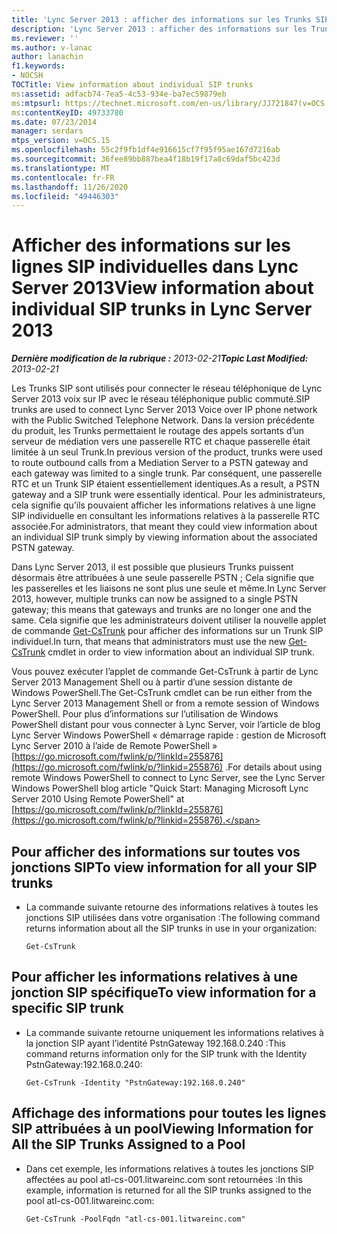 ```yaml
---
title: 'Lync Server 2013 : afficher des informations sur les Trunks SIP individuels'
description: 'Lync Server 2013 : afficher des informations sur les Trunks SIP individuels.'
ms.reviewer: ''
ms.author: v-lanac
author: lanachin
f1.keywords:
- NOCSH
TOCTitle: View information about individual SIP trunks
ms:assetid: adfacb74-7ea5-4c53-934e-ba7ec59879eb
ms:mtpsurl: https://technet.microsoft.com/en-us/library/JJ721847(v=OCS.15)
ms:contentKeyID: 49733780
ms.date: 07/23/2014
manager: serdars
mtps_version: v=OCS.15
ms.openlocfilehash: 55c2f9fb1df4e916615cf7f95f95ae167d7216ab
ms.sourcegitcommit: 36fee89bb887bea4f18b19f17a8c69daf5bc423d
ms.translationtype: MT
ms.contentlocale: fr-FR
ms.lasthandoff: 11/26/2020
ms.locfileid: "49446303"
---
```

# <a name="view-information-about-individual-sip-trunks-in-lync-server-2013"></a><span data-ttu-id="bafdf-103">Afficher des informations sur les lignes SIP individuelles dans Lync Server 2013</span><span class="sxs-lookup"><span data-stu-id="bafdf-103">View information about individual SIP trunks in Lync Server 2013</span></span>

<div data-xmlns="http://www.w3.org/1999/xhtml">

<div class="topic" data-xmlns="http://www.w3.org/1999/xhtml" data-msxsl="urn:schemas-microsoft-com:xslt" data-cs="https://msdn.microsoft.com/">

<div data-asp="https://msdn2.microsoft.com/asp">



</div>

<div id="mainSection">

<div id="mainBody"><span data-ttu-id="bafdf-104">

<span> </span></span><span class="sxs-lookup"><span data-stu-id="bafdf-104">

<span> </span></span></span>

<span data-ttu-id="bafdf-105">_**Dernière modification de la rubrique :** 2013-02-21_</span><span class="sxs-lookup"><span data-stu-id="bafdf-105">_**Topic Last Modified:** 2013-02-21_</span></span>

<span data-ttu-id="bafdf-106">Les Trunks SIP sont utilisés pour connecter le réseau téléphonique de Lync Server 2013 voix sur IP avec le réseau téléphonique public commuté.</span><span class="sxs-lookup"><span data-stu-id="bafdf-106">SIP trunks are used to connect Lync Server 2013 Voice over IP phone network with the Public Switched Telephone Network.</span></span> <span data-ttu-id="bafdf-107">Dans la version précédente du produit, les Trunks permettaient le routage des appels sortants d’un serveur de médiation vers une passerelle RTC et chaque passerelle était limitée à un seul Trunk.</span><span class="sxs-lookup"><span data-stu-id="bafdf-107">In previous version of the product, trunks were used to route outbound calls from a Mediation Server to a PSTN gateway and each gateway was limited to a single trunk.</span></span> <span data-ttu-id="bafdf-108">Par conséquent, une passerelle RTC et un Trunk SIP étaient essentiellement identiques.</span><span class="sxs-lookup"><span data-stu-id="bafdf-108">As a result, a PSTN gateway and a SIP trunk were essentially identical.</span></span> <span data-ttu-id="bafdf-109">Pour les administrateurs, cela signifie qu’ils pouvaient afficher les informations relatives à une ligne SIP individuelle en consultant les informations relatives à la passerelle RTC associée.</span><span class="sxs-lookup"><span data-stu-id="bafdf-109">For administrators, that meant they could view information about an individual SIP trunk simply by viewing information about the associated PSTN gateway.</span></span>

<span data-ttu-id="bafdf-110">Dans Lync Server 2013, il est possible que plusieurs Trunks puissent désormais être attribuées à une seule passerelle PSTN ; Cela signifie que les passerelles et les liaisons ne sont plus une seule et même.</span><span class="sxs-lookup"><span data-stu-id="bafdf-110">In Lync Server 2013, however, multiple trunks can now be assigned to a single PSTN gateway; this means that gateways and trunks are no longer one and the same.</span></span> <span data-ttu-id="bafdf-111">Cela signifie que les administrateurs doivent utiliser la nouvelle applet de commande [Get-CsTrunk](https://docs.microsoft.com/powershell/module/skype/Get-CsTrunk) pour afficher des informations sur un Trunk SIP individuel.</span><span class="sxs-lookup"><span data-stu-id="bafdf-111">In turn, that means that administrators must use the new [Get-CsTrunk](https://docs.microsoft.com/powershell/module/skype/Get-CsTrunk) cmdlet in order to view information about an individual SIP trunk.</span></span>

<span data-ttu-id="bafdf-112">Vous pouvez exécuter l’applet de commande Get-CsTrunk à partir de Lync Server 2013 Management Shell ou à partir d’une session distante de Windows PowerShell.</span><span class="sxs-lookup"><span data-stu-id="bafdf-112">The Get-CsTrunk cmdlet can be run either from the Lync Server 2013 Management Shell or from a remote session of Windows PowerShell.</span></span> <span data-ttu-id="bafdf-113">Pour plus d’informations sur l’utilisation de Windows PowerShell distant pour vous connecter à Lync Server, voir l’article de blog Lync Server Windows PowerShell « démarrage rapide : gestion de Microsoft Lync Server 2010 à l’aide de Remote PowerShell » [https://go.microsoft.com/fwlink/p/?linkId=255876](https://go.microsoft.com/fwlink/p/?linkid=255876) .</span><span class="sxs-lookup"><span data-stu-id="bafdf-113">For details about using remote Windows PowerShell to connect to Lync Server, see the Lync Server Windows PowerShell blog article "Quick Start: Managing Microsoft Lync Server 2010 Using Remote PowerShell" at [https://go.microsoft.com/fwlink/p/?linkId=255876](https://go.microsoft.com/fwlink/p/?linkid=255876).</span></span>

<div>

## <a name="to-view-information-for-all-your-sip-trunks"></a><span data-ttu-id="bafdf-114">Pour afficher des informations sur toutes vos jonctions SIP</span><span class="sxs-lookup"><span data-stu-id="bafdf-114">To view information for all your SIP trunks</span></span>

  - <span data-ttu-id="bafdf-115">La commande suivante retourne des informations relatives à toutes les jonctions SIP utilisées dans votre organisation :</span><span class="sxs-lookup"><span data-stu-id="bafdf-115">The following command returns information about all the SIP trunks in use in your organization:</span></span>
    
        Get-CsTrunk

</div>

<div>

## <a name="to-view-information-for-a-specific-sip-trunk"></a><span data-ttu-id="bafdf-116">Pour afficher les informations relatives à une jonction SIP spécifique</span><span class="sxs-lookup"><span data-stu-id="bafdf-116">To view information for a specific SIP trunk</span></span>

  - <span data-ttu-id="bafdf-117">La commande suivante retourne uniquement les informations relatives à la jonction SIP ayant l’identité PstnGateway 192.168.0.240 :</span><span class="sxs-lookup"><span data-stu-id="bafdf-117">This command returns information only for the SIP trunk with the Identity PstnGateway:192.168.0.240:</span></span>
    
        Get-CsTrunk -Identity "PstnGateway:192.168.0.240"

</div>

<div>

## <a name="viewing-information-for-all-the-sip-trunks-assigned-to-a-pool"></a><span data-ttu-id="bafdf-118">Affichage des informations pour toutes les lignes SIP attribuées à un pool</span><span class="sxs-lookup"><span data-stu-id="bafdf-118">Viewing Information for All the SIP Trunks Assigned to a Pool</span></span>

  - <span data-ttu-id="bafdf-119">Dans cet exemple, les informations relatives à toutes les jonctions SIP affectées au pool atl-cs-001.litwareinc.com sont retournées :</span><span class="sxs-lookup"><span data-stu-id="bafdf-119">In this example, information is returned for all the SIP trunks assigned to the pool atl-cs-001.litwareinc.com:</span></span>
    
        Get-CsTrunk -PoolFqdn "atl-cs-001.litwareinc.com"

<span data-ttu-id="bafdf-120"></div>

</div>

<span> </span>

</div>

</div>

</span><span class="sxs-lookup"><span data-stu-id="bafdf-120"></div>

</div>

<span> </span>

</div>

</div>

</span></span></div>

